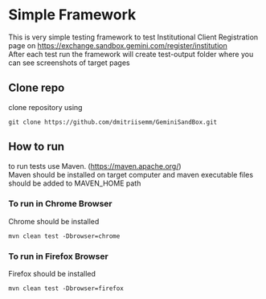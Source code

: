 # Simple Framework
This is very simple testing framework to test Institutional Client Registration page on https://exchange.sandbox.gemini.com/register/institution <br/> After each test run the framework will create test-output folder where you can see screenshots of target pages

## Clone repo
clone repository using
```shell
git clone https://github.com/dmitriisemm/GeminiSandBox.git
```

## How to run
to run tests use Maven. (https://maven.apache.org/)
<br/> Maven should be installed on target computer and maven executable files should be added to MAVEN_HOME path

### To run in Chrome Browser
Chrome should be installed
```shell
mvn clean test -Dbrowser=chrome
```

### To run in Firefox Browser
Firefox should be installed
```shell
mvn clean test -Dbrowser=firefox
```
